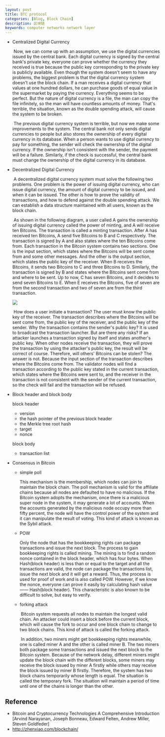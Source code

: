 ```yaml
---
layout: post
title: BTC protocol
categories: [Blog, Block Chain]
description: 区块链
keywords: computer networks network layer 
---
```


+ Centralized Digital Currency

  ​		Now, we can come up with an assumption, we use the digital currencies issued by the central bank. Each digital currency is signed by the central bank's private key, everyone can prove whether the currency they received is true because the public key corresponding to the private key is publicly available. Even though the system doesn't seem to have any problems, the biggest problem is that the digital currency system doesn't use the block chain. If a man receives a digital currency that values at one hundred dollars, he can purchase goods of equal value in the supermarket by paying the currency. Everything seems to be perfect. But the nature of digital currency is a file, the man can copy the file infinitely, so the man will have countless amounts of money. That's terrible, the situation, known as the double spending attack, will cause the system to be broken. 

  ​		The previous digital currency system is terrible, but now we make some improvements to the system. The central bank not only sends digital currencies to people but also stores the ownership of every digital currency in its database. When a person wants to use digital currency to pay for something, the sender will check the ownership of the digital currency. If the ownership isn't consistent with the sender, the payment will be a failure. Similarly, if the check is successful, the central bank must change the ownership of the digital currency in its database.

+ Decentralized Digital Currency

  ​		A decentralized digital currency system must solve the following two problems. One problem is the power of issuing digital currency, who can issue digital currency, the amount of digital currency to be issued, and when it can be issued. The other is how to prove the validity of transactions, and how to defend against the double spending attack. We can establish a data structure maintained with all users, known as the block chain.

  ​		As shown in the following diagram, a user called A gains the ownership of issuing digital currency called the power of minting, and  A will receive ten Bitcoins. The transaction is called a minting transaction. After A has received ten Bitcoins, A send five Bitcoins to B and C respectively. The transaction is signed by A and also states where the ten Bitcoins come from. Each transaction in the Bitcoin system contains two sections. One is the input section, which states where the Bitcoins will be sent come from and some other messages. And the other is the output section, which states the public key of the receiver. When B receives the Bitcoins, it sends two Bitcoins to C and three Bitcoins to D. Similarly, the transaction is signed by B and states where the Bitcoins sent come from and where to be sent. Up to now, C has seven Bitcoins, and it decides to send seven Bitcoins to E. When E receives the Bitcoins, five of seven are from the second transaction and two of seven are from the third transaction.

  ![ ](https://wendaocsmaster.github.io/images/blog/image-20230218105131601.png)

  ​		How does a user initiate a transaction? The user must know the public key of the receiver. The transaction describes where the Bitcoins will be sent come from, the public key of the receiver, and the public key of the sender. Why the transaction contains the sender's public key? It is used to broadcast the transaction launcher. But are there any risks?  If an attacker launches a transaction signed by itself and states another's public key.  When other nodes receive the transaction, they will prove the transaction by using the attacker's public key, the result will be correct of course. Therefore, will others' Bitcoins can be stolen? The answer is not. Because the input section of the transaction describes where the Bitcoins come from. The validator nodes will find a transaction according to the public key stated in the current transaction, which states where the Bitcoins were sent to, and the receiver in the transaction is not consistent with the sender of the current transaction, so the check will fail and the transaction will be refused.

+ Block header and block body

  block header

  + version
  + the hash pointer of the previous block header
  + the Merkle tree root hash
  + target
  + nonce

  block body

  + transaction list

+ Consensus in Bitcoin

  + simple poll

    This mechanism is the membership, which nodes can join to maintain the block chain. The poll mechanism is valid for the affiliate chains because all nodes are defaulted to have no malicious. If the Bitcoin system adopts the mechanism, once there is a malicious super node in the system, it may generate a lot of accounts. When the accounts generated by the malicious node occupy more than fifty percent, the node will have the control power of the system and it can manipulate the result of voting. This kind of attack is known as the Sybil attack.

  + POW

    Only the node that has the bookkeeping rights can package transactions and issue the next block. The process to gain bookkeeping rights is called mining. The mining is to find a random nonce contained in the block header,  which has four bytes. When Hash(block header) is less than or equal to the target and all the transactions are valid, the node can package the transactions list, issue the next block and it will get a reward. Thus, the process is used for proof of work and is also called POW. However, if we know the nonce, everyone can prove it easily by calculating hash value—— Hash(block header). This characteristic is also known to be difficult to solve, but easy to verify.

  + forking attack

    ​		Bitcoin system requests all nodes to maintain the longest valid chain. An attacker could insert a block before the current block, which will cause the fork to occur and one block chain to change to two block chains. This kind of attack is called the forking attack.

    ​		In addition, two miners might get bookkeeping rights meanwhile, one is called miner A and the other is called miner B. The two miners both package some transactions and issued the next block to the Bitcoin system. Because of the network delay, different miners might update the block chain with the different blocks, some miners may receive the block issued by miner A firstly while others may receive the block issued by miner B firstly. Therefore, the system has two block chains temporarily whose length is equal. The situation is called the temporary fork. The situation will maintain a period of time until one of the chains is longer than the other.

## Reference

- Bitcoin and Cryptocurrency Technologies A Comprehensive Introduction [Arvind Narayanan, Joseph Bonneau, Edward Felten, Andrew Miller, Steven Goldfeder]
- http://zhenxiao.com/blockchain/
